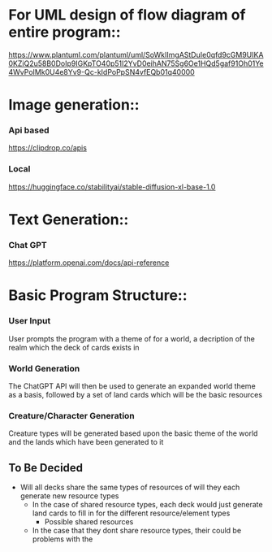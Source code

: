 # For UML design of flow diagram of entire program::

https://www.plantuml.com/plantuml/uml/SoWkIImgAStDuIe0qfd9cGM9UIKA0KZiQ2u58B0DoIp9IGKpTO40p51I2YvD0eihAN75Sg6Oe1HQd5gaf91Oh01Ye4WvPoIMk0U4e8Yv9-Qc-kIdPoPpSN4vfEQb01q40000

# Image generation::
### Api based
https://clipdrop.co/apis
### Local
https://huggingface.co/stabilityai/stable-diffusion-xl-base-1.0

# Text Generation::
### Chat GPT
https://platform.openai.com/docs/api-reference

# Basic Program Structure::
### User Input
User prompts the program with a theme of for a world, a decription of the realm which the deck of cards exists in

### World Generation
The ChatGPT API will then be used to generate an expanded world theme as a basis, followed by a set of land cards which will be the basic resources

### Creature/Character Generation
Creature types will be generated based upon the basic theme of the world and the lands which have been generated to it

## To Be Decided
- Will all decks share the same types of resources of will they each generate new resource types
  - In the case of shared resource types, each deck would just generate land cards to fill in for the different resource/element types
    - Possible shared resources
  - In the case that they dont share resource types, their could be problems with the 